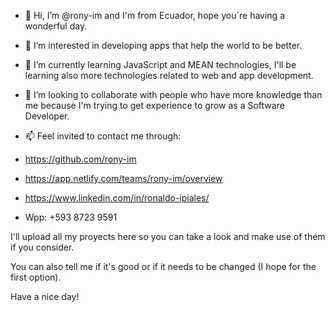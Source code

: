 - 👋 Hi, I’m @rony-im and I'm from Ecuador, hope you´re having a wonderful day.
- 👀 I’m interested in developing apps that help the world to be better. 
- 🌱 I’m currently learning JavaScript and MEAN technologies, I'll be learning also more technologies related to web and app development. 
- 💞️ I’m looking to collaborate with people who have more knowledge than me because I'm trying to get experience to grow as a Software Developer.
- 📫 Feel invited to contact me through:

- https://github.com/rony-im
- https://app.netlify.com/teams/rony-im/overview
- https://www.linkedin.com/in/ronaldo-ipiales/
- Wpp: +593 8723 9591

I'll upload all my proyects here so you can take a look and make use of them if you consider.

You can also tell me if it's good or if it needs to be changed (I hope for the first option).

Have a nice day!

<!---
rony-im/rony-im is a ✨ special ✨ repository because its `README.md` (this file) appears on your GitHub profile.
You can click the Preview link to take a look at your changes.
--->
